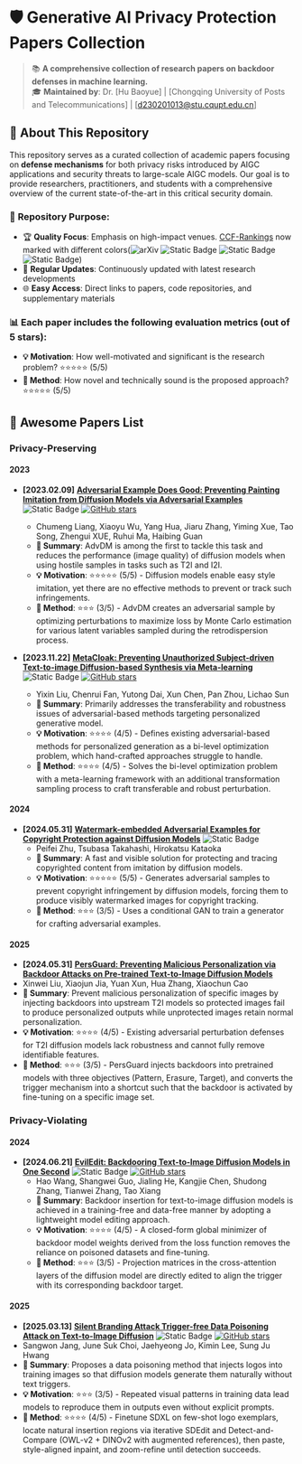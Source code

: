 # 🛡️ Generative AI Privacy Protection Papers Collection

> 📚 **A comprehensive collection of research papers on backdoor defenses in machine learning.**  
> 🎓 **Maintained by**: Dr. [Hu Baoyue] | [Chongqing University of Posts and Telecommunications] | [d230201013@stu.cqupt.edu.cn]

## 📖 About This Repository

<!-- This repository serves as a curated collection of academic papers focusing on **defense mechanisms** in machine learning. Our goal is to provide researchers, practitioners, and students with a comprehensive overview of the current state-of-the-art in this critical security domain. -->
This repository serves as a curated collection of academic papers focusing on **defense mechanisms** for both privacy risks introduced by AIGC applications and security threats to large-scale AIGC models. Our goal is to provide researchers, practitioners, and students with a comprehensive overview of the current state-of-the-art in this critical security domain.



### 🎯 **Repository Purpose:**
- 🏆 **Quality Focus**: Emphasis on high-impact venues. [CCF-Rankings](https://www.ccf.org.cn/en/About_CCF/Media_Center/) now marked with different colors(![arXiv](https://img.shields.io/badge/CCF_A-dc3545) ![Static Badge](https://img.shields.io/badge/CCF_B-ffc107) ![Static Badge](https://img.shields.io/badge/CCF_C-28a745) ![Static Badge](https://img.shields.io/badge/CCF_None-6c757d))
- 🔄 **Regular Updates**: Continuously updated with latest research developments
- 🌐 **Easy Access**: Direct links to papers, code repositories, and supplementary materials

### 📊 **Each paper includes the following evaluation metrics (out of 5 stars):**
- **💡 Motivation**: How well-motivated and significant is the research problem? ⭐⭐⭐⭐⭐ (5/5)
- **🔧 Method**: How novel and technically sound is the proposed approach? ⭐⭐⭐⭐⭐ (5/5)

<h2 id="awesome-papers"> 👑 Awesome Papers List </h2>

<h3 id="Privacy-Preserving"> Privacy-Preserving </h3>

<h4 id="Privacy-Preserving 2023"> 2023 </h4>

* **[2023.02.09]** **[Adversarial Example Does Good: Preventing Painting Imitation from Diffusion Models via Adversarial Examples](https://openreview.net/forum?id=Wbquvk97t4)** ![Static Badge](https://img.shields.io/badge/ICML'23-dc3545) [![GitHub stars](https://img.shields.io/github/stars/hypknot74/Paper-summaries?style=social)](https://github.com/hypknot74/Paper-summaries)
  * Chumeng Liang, Xiaoyu Wu, Yang Hua, Jiaru Zhang, Yiming Xue, Tao Song, Zhengui XUE, Ruhui Ma, Haibing Guan
  * **📝 Summary**: AdvDM is among the first to tackle this task and reduces the performance (image quality) of diffusion models when using hostile samples in tasks such as T2I and I2I.
  * **💡 Motivation**: ⭐⭐⭐⭐⭐ (5/5) -  Diffusion models enable easy style imitation, yet there are no effective methods to prevent or track such infringements.
  * **🔧 Method**: ⭐⭐⭐ (3/5) - AdvDM creates an adversarial sample by optimizing perturbations to maximize loss by Monte Carlo estimation for various latent variables sampled during the retrodispersion process.

* **[2023.11.22]** **[MetaCloak: Preventing Unauthorized Subject-driven Text-to-image Diffusion-based Synthesis via Meta-learning]([https://openreview.net/forum?id=Wbquvk97t4](https://openaccess.thecvf.com/content/CVPR2024/papers/Liu_MetaCloak_Preventing_Unauthorized_Subject-driven_Text-to-image_Diffusion-based_Synthesis_via_Meta-learning_CVPR_2024_paper.pdf))** ![Static Badge](https://img.shields.io/badge/CVPR'24-dc3545) [![GitHub stars](https://img.shields.io/github/stars/liuyixin-louis/MetaCloak?style=social)](https://github.com/liuyixin-louis/MetaCloak)
  * Yixin Liu, Chenrui Fan, Yutong Dai, Xun Chen, Pan Zhou, Lichao Sun
  * **📝 Summary**: Primarily addresses the transferability and robustness issues of adversarial-based methods targeting personalized generative model.  
  * **💡 Motivation**: ⭐⭐⭐⭐ (4/5) -  Defines existing adversarial-based methods for personalized generation as a bi-level optimization problem, which hand-crafted approaches struggle to handle.  
  * **🔧 Method**: ⭐⭐⭐⭐ (4/5) - Solves the bi-level optimization problem with a meta-learning framework with an additional transformation sampling process to craft transferable and robust perturbation.


<h4 id="Privacy-Preserving 2024"> 2024 </h4>

* **[2024.05.31]** **[Watermark-embedded Adversarial Examples for Copyright Protection against Diffusion Models](https://openaccess.thecvf.com/content/CVPR2024/papers/Zhu_Watermark-embedded_Adversarial_Examples_for_Copyright_Protection_against_Diffusion_Models_CVPR_2024_paper.pdf)** ![Static Badge](https://img.shields.io/badge/CVPR'24-dc3545) 
  * Peifei Zhu, Tsubasa Takahashi, Hirokatsu Kataoka
  * **📝 Summary**: A fast and visible solution for protecting and tracing copyrighted content from imitation by diffusion models.
  * **💡 Motivation**: ⭐⭐⭐⭐⭐ (5/5) - Generates adversarial samples to prevent copyright infringement by diffusion models, forcing them to produce visibly watermarked images for copyright tracking.
  * **🔧 Method**: ⭐⭐⭐ (3/5) - Uses a conditional GAN to train a generator for crafting adversarial examples.

<h4 id="Privacy-Preserving 2025"> 2025 </h4>

* **[2024.05.31]** **[PersGuard: Preventing Malicious Personalization via  Backdoor Attacks on Pre-trained Text-to-Image  Diffusion Models](https://openreview.net/forum?id=5WK8ZO2XJW)**
 * Xinwei Liu, Xiaojun Jia, Yuan Xun, Hua Zhang, Xiaochun Cao
 * **📝 Summary**: Prevent malicious personalization of specific images by injecting backdoors into upstream T2I models so protected images fail to produce personalized outputs while unprotected images retain normal personalization.
 * **💡 Motivation**: ⭐⭐⭐⭐ (4/5) - Existing adversarial perturbation defenses for T2I diffusion models lack robustness and cannot fully remove identifiable features.  
 * **🔧 Method**: ⭐⭐⭐ (3/5) - PersGuard injects backdoors into pretrained models with three objectives (Pattern, Erasure, Target), and converts the trigger mechanism into a shortcut such that the backdoor is activated by fine-tuning on a specific image set.

<h3 id="Privacy-Violating"> Privacy-Violating </h3>
<h4 id="Privacy-Violating 2024"> 2024 </h4>

* **[2024.06.21]** **[EvilEdit: Backdooring Text-to-Image Diffusion Models in One Second](https://openreview.net/forum?id=ibEaSS6bQn)** ![Static Badge](https://img.shields.io/badge/ACMMM'24-dc3545) [![GitHub stars](https://img.shields.io/github/stars/haowang02/EvilEdit?style=social)](https://github.com/haowang02/EvilEdit)
  * Hao Wang, Shangwei Guo, Jialing He, Kangjie Chen, Shudong Zhang, Tianwei Zhang, Tao Xiang
  * **📝 Summary**: Backdoor insertion for text-to-image diffusion models is achieved in a training-free and data-free manner by adopting a lightweight model editing approach.
  * **💡 Motivation**: ⭐⭐⭐⭐ (4/5) - A closed-form global minimizer of backdoor model weights derived from the loss function removes the reliance on poisoned datasets and fine-tuning.
  * **🔧 Method**: ⭐⭐⭐ (3/5) - Projection matrices in the cross-attention layers of the diffusion model are directly edited to align the trigger with its corresponding backdoor target.
 
 <h4 id="Privacy-Violating 2025"> 2025 </h4>
 
 * **[2025.03.13]** **[Silent Branding Attack Trigger-free Data Poisoning Attack on Text-to-Image Diffusion](https://openaccess.thecvf.com/content/CVPR2025/papers/Jang_Silent_Branding_Attack_Trigger-free_Data_Poisoning_Attack_on_Text-to-Image_Diffusion_CVPR_2025_paper.pdf)** ![Static Badge](https://img.shields.io/badge/CVPR'25-dc3545) [![GitHub stars](https://img.shields.io/github/stars/agwmon/silent-branding-attack?style=social)](https://github.com/agwmon/silent-branding-attack)
 * Sangwon Jang, June Suk Choi, Jaehyeong Jo, Kimin Lee, Sung Ju Hwang
 * **📝 Summary**: Proposes a data poisoning method that injects logos into training images so that diffusion models generate them naturally without text triggers.  
 * **💡 Motivation**: ⭐⭐⭐ (3/5) - Repeated visual patterns in training data lead models to reproduce them in outputs even without explicit prompts.  
 * **🔧 Method**: ⭐⭐⭐⭐ (4/5) - Finetune SDXL on few-shot logo exemplars, locate natural insertion regions via iterative SDEdit and Detect-and-Compare (OWL-v2 + DINOv2 with augmented references), then paste, style-aligned inpaint, and zoom-refine until detection succeeds.



